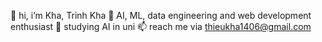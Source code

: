 👋 hi, i’m Kha, Trinh Kha
👀 AI, ML, data engineering and web development enthusiast
🌱 studying AI in uni
📫 reach me via thieukha1406@gmail.com

<!---
CorvusCorax0000/CorvusCorax0000 is a ✨ special ✨ repository because its `README.md` (this file) appears on your GitHub profile.
You can click the Preview link to take a look at your changes.
--->
